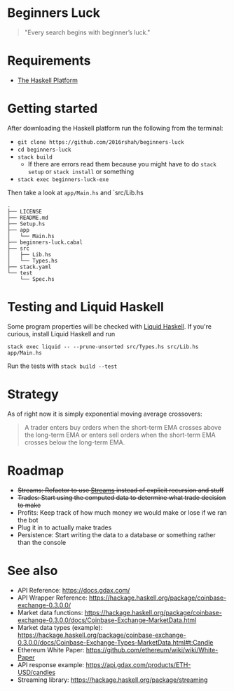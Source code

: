 # Beginners Luck

> "Every search begins with beginner’s luck."

# Requirements

 - [The Haskell Platform](https://www.haskell.org/platform/)

# Getting started

After downloading the Haskell platform run the following from the terminal:

 - `git clone https://github.com/2016rshah/beginners-luck`
 - `cd beginners-luck`
 - `stack build`
   - If there are errors read them because you might have to do `stack setup` or `stack install` or something
 - `stack exec beginners-luck-exe`

Then take a look at `app/Main.hs` and `src/Lib.hs

```
.
├── LICENSE
├── README.md
├── Setup.hs
├── app
│   └── Main.hs
├── beginners-luck.cabal
├── src
│   ├── Lib.hs
│   └── Types.hs
├── stack.yaml
└── test
    └── Spec.hs
```

# Testing and Liquid Haskell

Some program properties will be checked with [Liquid Haskell](https://ucsd-progsys.github.io/liquidhaskell-blog/). If you're curious, install Liquid Haskell and run

```
stack exec liquid -- --prune-unsorted src/Types.hs src/Lib.hs app/Main.hs
```

Run the tests with `stack build --test`

# Strategy

As of right now it is simply exponential moving average crossovers:

> A trader enters buy orders when the short-term EMA crosses above the long-term EMA or enters sell orders when the short-term EMA crosses below the long-term EMA.

# Roadmap
 - ~~Streams: Refactor to use [Streams](https://hackage.haskell.org/package/streaming) instead of explicit recursion and stuff~~
 - ~~Trades: Start using the computed data to determine what trade decision to make~~
 - Profits: Keep track of how much money we would make or lose if we ran the bot
 - Plug it in to actually make trades
 - Persistence: Start writing the data to a database or something rather than the console

# See also

- API Reference: https://docs.gdax.com/
- API Wrapper Reference: https://hackage.haskell.org/package/coinbase-exchange-0.3.0.0/
 - Market data functions: https://hackage.haskell.org/package/coinbase-exchange-0.3.0.0/docs/Coinbase-Exchange-MarketData.html
 - Market data types (example): https://hackage.haskell.org/package/coinbase-exchange-0.3.0.0/docs/Coinbase-Exchange-Types-MarketData.html#t:Candle
- Ethereum White Paper: https://github.com/ethereum/wiki/wiki/White-Paper
- API response example: https://api.gdax.com/products/ETH-USD/candles
- Streaming library: https://hackage.haskell.org/package/streaming

